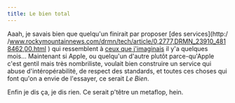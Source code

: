 ```yaml
---
title: Le bien total
---
```


Aaah, je savais bien que quelqu'un finirait par proposer [des services](http:/
/www.rockymountainnews.com/drmn/tech/article/0,2777,DRMN_23910_4818462,00.html
) qui ressemblent à [ceux que j'imaginais](http://wtf.cyprio.net/1075#content)
il y'a quelques mois... Maintenant si Apple, ou quelqu'un d'autre plutôt
parce-qu'Apple c'est gentil mais très nombriliste, voulait bien construire un
service qui abuse d'intéropérabilité, de respect des standards, et toutes ces
choses qui font qu'on a envie de l'essayer, ce serait _Le Bien_.

Enfin je dis ça, je dis rien. Ce serait p'têtre un metaflop, hein.

